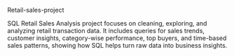 Retail-sales-project

SQL Retail Sales Analysis project focuses on cleaning, exploring, and analyzing retail transaction data. It includes queries for sales trends, customer insights, category-wise performance, top buyers, and time-based sales patterns, showing how SQL helps turn raw data into business insights.

